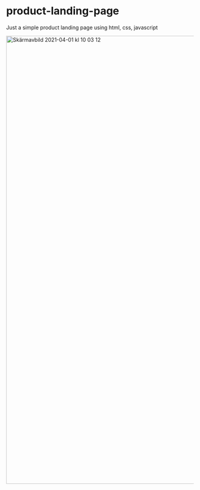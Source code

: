# product-landing-page

Just a simple product landing page using html, css, javascript

<img width="1204" alt="Skärmavbild 2021-04-01 kl  10 03 12" src="https://user-images.githubusercontent.com/47321557/113263029-94f77e80-92d1-11eb-8cb5-bec497951b57.png">

